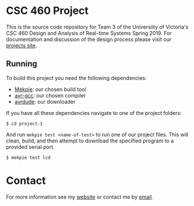 # CSC 460 Project

This is the source code repository for Team 3 of the Universiity of Victoria's CSC 460 Design and Analysis of Real-time Systems Spring 2019. For documentation and discussion of the design process please visit our [projects site](https://sites.google.com/view/csc-460/home).

## Running

To build this project you need the following dependencies:

 - [Mekpie](https://ejrbuss.net/mekpie/): our chosen build tool
 - [avr-gcc](https://www.nongnu.org/avr-libc/): our chosen compiler
 - [avrdude](https://www.nongnu.org/avrdude/): our downloader
 
If you have all these dependencies navigate to one of the project folders:

```shell
$ cd project-1
```

And run `mekpie test <name-of-test>` to run one of our project files. This will clean, build, and then attempt to download the specified program to a provided serial port.

```
$ mekpie test lcd
```

# Contact

For more information see my [website](https://ejrbuss.net) or contact me by [email](root@ejrbuss.net).
